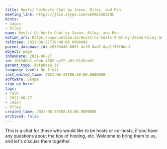 ```yaml
---
title: Hosts/ Co-hosts Chat by Jason, Riley, and Pan
meeting_link: https://join.skype.com/wEhREpKESENC
hosts:
- Jason
- Riley
name: Hosts/ Co-hosts Chat by Jason, Riley, and Pan
notion_url: https://www.notion.so/Hosts-Co-hosts-Chat-by-Jason-Riley-and-Pan-fb63dbb2c0eb4582ba72a5fc5149cb01
talktime: 2021-06-27T20:00:00.0000000
parent_database_id: e9339446-880f-4ef0-8ad7-8ad1f507dded
object: page
indexDate: 2021-06-27
id: fb63dbb2-c0eb-4582-ba72-a5fc5149cb01
parent_type: database_id
language_level: No limit
last_edited_time: 2021-06-25T08:59:00.0000000
software: Skype
sign_up_here: 
tags:
- Talk
- 2021-06-27
- Jason
- Riley
created_time: 2021-06-25T08:55:00.0000000
archived: false
---
```


This is a chat for those who would like to be hosts or co-hosts, if you have any questions about the tips of hosting, etc. Welcome to bring them to us, and let's discuss them together.

